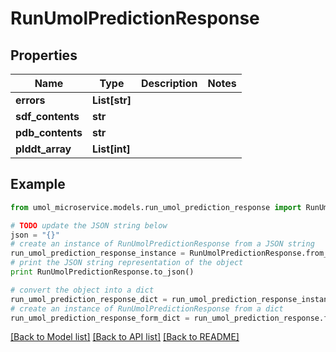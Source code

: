 # RunUmolPredictionResponse


## Properties

Name | Type | Description | Notes
------------ | ------------- | ------------- | -------------
**errors** | **List[str]** |  | 
**sdf_contents** | **str** |  | 
**pdb_contents** | **str** |  | 
**plddt_array** | **List[int]** |  | 

## Example

```python
from umol_microservice.models.run_umol_prediction_response import RunUmolPredictionResponse

# TODO update the JSON string below
json = "{}"
# create an instance of RunUmolPredictionResponse from a JSON string
run_umol_prediction_response_instance = RunUmolPredictionResponse.from_json(json)
# print the JSON string representation of the object
print RunUmolPredictionResponse.to_json()

# convert the object into a dict
run_umol_prediction_response_dict = run_umol_prediction_response_instance.to_dict()
# create an instance of RunUmolPredictionResponse from a dict
run_umol_prediction_response_form_dict = run_umol_prediction_response.from_dict(run_umol_prediction_response_dict)
```
[[Back to Model list]](../README.md#documentation-for-models) [[Back to API list]](../README.md#documentation-for-api-endpoints) [[Back to README]](../README.md)


